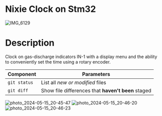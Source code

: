 # Nixie Clock on Stm32

![IMG_6129](https://github.com/Plan1x/Nixie-Clock/assets/114416461/68f45b04-168d-450d-81c9-750a2e87342e)

# Description
Clock on gas-discharge indicators IN-1 with a display menu and the ability to conveniently set the time using a rotary encoder.

| Component | Parameters |
| --- | --- |
| `git status` | List all *new or modified* files |
| `git diff` | Show file differences that **haven't been** staged |






![photo_2024-05-15_20-45-47](https://github.com/Plan1x/Nixie-Clock/assets/114416461/8ef877aa-03d6-48f7-aa21-37d86a883bb0)
![photo_2024-05-15_20-46-20](https://github.com/Plan1x/Nixie-Clock/assets/114416461/ea606b9d-341f-4725-97be-287e10e3a602)
![photo_2024-05-15_20-46-23](https://github.com/Plan1x/Nixie-Clock/assets/114416461/ad136e3a-566c-47c8-8d84-5cc024ca7769)
